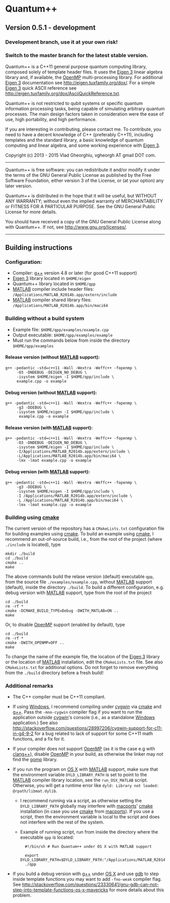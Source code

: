 # Quantum++ 
## Version 0.5.1 - development

### Development branch, use it at your own risk!
### Switch to the master branch for the latest stable version.

Quantum++ is a C++11 general purpose quantum computing library, composed 
solely of template header files. It uses the 
[Eigen 3](http://eigen.tuxfamily.org) linear algebra library and, 
if available, the [OpenMP](http://openmp.org/) multi-processing library. 
For additional [Eigen 3](http://eigen.tuxfamily.org) documentation see 
<http://eigen.tuxfamily.org/dox/>. For a simple 
[Eigen 3](http://eigen.tuxfamily.org) quick ASCII reference see
<http://eigen.tuxfamily.org/dox/AsciiQuickReference.txt>.

Quantum++ is not restricted to qubit systems or specific quantum 
information processing tasks, being capable of simulating arbitrary quantum 
processes. The main design factors taken in consideration were the ease of 
use, high portability, and high performance.

If you are interesting in contributing, please contact me. 
To contribute, you need to have a decent knowledge of C++ (preferably C++11), 
including templates and the standard library, a basic knowledge of 
quantum computing and linear algebra, and some working experience 
with [Eigen 3](http://eigen.tuxfamily.org).

Copyright (c) 2013 - 2015 Vlad Gheorghiu, vgheorgh AT gmail DOT com.

---
Quantum++ is free software: you can redistribute it and/or modify
it under the terms of the GNU General Public License as published by
the Free Software Foundation, either version 3 of the License, or
(at your option) any later version.

Quantum++ is distributed in the hope that it will be useful,
but WITHOUT ANY WARRANTY; without even the implied warranty of
MERCHANTABILITY or FITNESS FOR A PARTICULAR PURPOSE.  See the
GNU General Public License for more details.

You should have received a copy of the GNU General Public License
along with Quantum++.  If not, see <http://www.gnu.org/licenses/>.

---
## Building instructions

### Configuration:

- Compiler: [g++](https://gcc.gnu.org/) version 4.8 or later 
(for good C++11 support)
- [Eigen 3](http://eigen.tuxfamily.org) library located in `$HOME/eigen`
- Quantum++ library located in `$HOME/qpp`
- [MATLAB](http://www.mathworks.com/products/matlab/) compiler 
include header files:
`/Applications/MATLAB_R2014b.app/extern/include`
- [MATLAB](http://www.mathworks.com/products/matlab/) compiler 
shared library files:
`/Applications/MATLAB_R2014b.app/bin/maci64`


### Building without a build system

- Example file: `$HOME/qpp/examples/example.cpp`
- Output executable: `$HOME/qpp/examples/example`
- Must run the commands below from inside the directory `$HOME/qpp/examples` 

#### Release version (without [MATLAB](http://www.mathworks.com/products/matlab/) support): 

	g++ -pedantic -std=c++11 -Wall -Wextra -Weffc++ -fopenmp \
         -O3 -DNDEBUG -DEIGEN_NO_DEBUG \
         -isystem $HOME/eigen -I $HOME/qpp/include \
         example.cpp -o example

#### Debug version (without [MATLAB](http://www.mathworks.com/products/matlab/) support): 

	g++ -pedantic -std=c++11 -Wall -Wextra -Weffc++ -fopenmp \
         -g3 -DDEBUG \
         -isystem $HOME/eigen -I $HOME/qpp/include \
          example.cpp -o example

#### Release version (with [MATLAB](http://www.mathworks.com/products/matlab/) support): 

	g++ -pedantic -std=c++11 -Wall -Wextra -Weffc++ -fopenmp \
         -O3 -DNDEBUG -DEIGEN_NO_DEBUG \
         -isystem $HOME/eigen -I $HOME/qpp/include \
         -I/Applications/MATLAB_R2014b.app/extern/include \
         -L/Applications/MATLAB_R2014b.app/bin/maci64 \
         -lmx -lmat example.cpp -o example

#### Debug version (with [MATLAB](http://www.mathworks.com/products/matlab/) support):  

	g++ -pedantic -std=c++11 -Wall -Wextra -Weffc++ -fopenmp \
         -g3 -DDEBUG \
         -isystem $HOME/eigen -I $HOME/qpp/include \
         -I /Applications/MATLAB_R2014b.app/extern/include \
         -L /Applications/MATLAB_R2014b.app/bin/maci64 \
         -lmx -lmat example.cpp -o example


### Building using [cmake](http://www.cmake.org/)

The current version of the repository has a `CMakeLists.txt` configuration file
for building examples using [cmake](http://www.cmake.org/). 
To build an example using [cmake](http://www.cmake.org/), 
I recommend an out-of-source build, i.e., from the root of the project 
(where `./include` is located), type

    mkdir ./build
    cd ./build
    cmake ..
    make

The above commands build the relase version (default) executable `qpp`, 
from the source file `./examples/example.cpp`,
without [MATLAB](http://www.mathworks.com/products/matlab/) support (default), 
inside the directory `./build`. To build a different configuration, 
e.g. debug version with [MATLAB](http://www.mathworks.com/products/matlab/) 
support, type from the root of the project

    cd ./build
    rm -rf *
    cmake -DCMAKE_BUILD_TYPE=Debug -DWITH_MATLAB=ON ..
    make
    
Or, to disable [OpenMP](http://openmp.org/) support (enabled by default), type
   
    cd ./build
    rm -rf *
    cmake -DWITH_OPENMP=OFF ..
    make

To change the name of the example file, the location of the
[Eigen 3](http://eigen.tuxfamily.org)
library or the location of [MATLAB](http://www.mathworks.com/products/matlab/) 
installation, edit the `CMakeLists.txt` file. See also `CMakeLists.txt` 
for additional options. Do not forget to remove everything from 
the `./build` directory before a fresh build!


### Additional remarks

- The C++ compiler must be C++11 compliant.

- If using [Windows](http://windows.microsoft.com/), I recommend compiling 
under [cygwin](https://www.cygwin.com) via [cmake](http://www.cmake.org/)
and [g++](https://gcc.gnu.org/). Pass the `-mno-cygwin` compiler flag 
if you want to run the application outside [cygwin](https://www.cygwin.com)'s
console (i.e., as a standalone [Windows](http://windows.microsoft.com/) 
application.) See also <http://stackoverflow.com/questions/28997206/cygwin-support-for-c11-in-g4-9-2>
for a bug related to lack of support for some C++11 math functions, and
a fix for it.

- If your compiler does not support [OpenMP](http://openmp.org/) 
(as it is the case e.g with [clang++](http://clang.llvm.org/)), 
disable [OpenMP](http://openmp.org/) in your build, 
as otherwise the linker may not find the 
[gomp](https://gcc.gnu.org/projects/gomp/) library.

- If you run the program on [OS X](http://www.apple.com/osx) with 
[MATLAB](http://www.mathworks.com/products/matlab/) support, make sure that 
the environment variable `DYLD_LIBRARY_PATH` is set to point to the 
[MATLAB](http://www.mathworks.com/products/matlab/) 
compiler library location, see the `run_OSX_MATLAB` script. 
Otherwise, you will get a runtime error like 
`dyld: Library not loaded: @rpath/libmat.dylib`.

    * I recommend running via a script, as otherwise setting the 
    `DYLD_LIBRARY_PATH` globally may interfere with 
    [macports](https://www.macports.org/)' [cmake](http://www.cmake.org/) 
    installation (in case you use [cmake](http://www.cmake.org/) from 
    [macports](https://www.macports.org/)). If you use a script, 
    then the environment variable is local to the script and 
    does not interfere with the rest of the system.

    * Example of running script, run from inside the directory where 
    the executable `qpp` is located:
	    
            #!/bin/sh # Run Quantum++ under OS X with MATLAB support
            
            export DYLD_LIBRARY_PATH=$DYLD_LIBRARY_PATH:"/Applications/MATLAB_R2014b.app/bin/maci64"
            ./qpp

- If you build a debug version with [g++](https://gcc.gnu.org/) under 
[OS X](http://www.apple.com/osx) and use 
[gdb](http://www.gnu.org/software/gdb/) to step inside template functions 
you may want to add `-fno-weak` compiler flag. See 
<http://stackoverflow.com/questions/23330641/gnu-gdb-can-not-step-into-template-functions-os-x-mavericks>
for more details about this problem.

